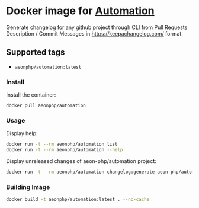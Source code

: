 # Docker image for  [Automation](https://github.com/aeon-php/automation) 

Generate changelog for any github project through CLI from Pull Requests Description / Commit Messages in https://keepachangelog.com/ format.
 
## Supported tags

- `aeonphp/automation:latest` 

### Install

Install the container:

```
docker pull aeonphp/automation
```

### Usage

Display help: 
```bash
docker run -t --rm aeonphp/automation list
docker run -t --rm aeonphp/automation --help
```

Display unreleased changes of aeon-php/automation project:

```bash
docker run -t --rm aeonphp/automation changelog:generate aeon-php/automation 
```

### Building Image

```bash
docker build -t aeonphp/automation:latest . --no-cache
```
